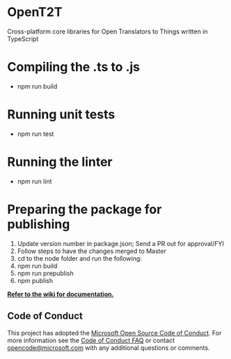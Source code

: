 # OpenT2T
Cross-platform core libraries for Open Translators to Things written in TypeScript

# Compiling the .ts to .js

- npm run build

# Running unit tests
- npm run test

# Running the linter
- npm run lint

# Preparing the package for publishing
1. Update version number in package.json; Send a PR out for approval/FYI
2. Follow steps to have the changes merged to Master
3. cd to the node folder and run the following:
4. npm run build
5. npm run prepublish
6. npm publish

**[Refer to the wiki for documentation.](https://github.com/openT2T/opent2t/wiki)**

## Code of Conduct
This project has adopted the [Microsoft Open Source Code of Conduct](https://opensource.microsoft.com/codeofconduct/). For more information see the [Code of Conduct FAQ](https://opensource.microsoft.com/codeofconduct/faq/) or contact [opencode@microsoft.com](mailto:opencode@microsoft.com) with any additional questions or comments.
